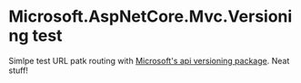 # Microsoft.AspNetCore.Mvc.Versioning test
Simlpe test URL patk routing with 
[Microsoft's api versioning package](https://github.com/Microsoft/aspnet-api-versioning). Neat stuff! 
